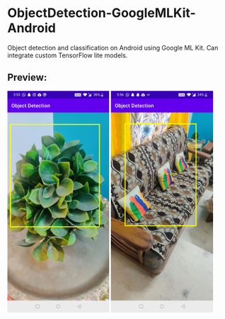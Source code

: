 # ObjectDetection-GoogleMLKit-Android
Object detection and classification on Android using Google ML Kit.
Can integrate custom TensorFlow lite models.


## Preview:

<img src="ss_sofa.jpg" height="500"> <img src="ss_plant.jpg" height="500">
